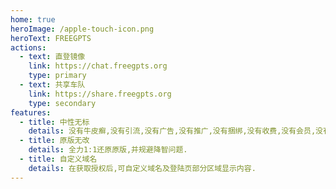 ```yaml
---
home: true
heroImage: /apple-touch-icon.png
heroText: FREEGPTS
actions:
  - text: 直登镜像
    link: https://chat.freegpts.org
    type: primary
  - text: 共享车队
    link: https://share.freegpts.org
    type: secondary
features:
  - title: 中性无标
    details: 没有牛皮癣,没有引流,没有广告,没有推广,没有捆绑,没有收费,没有会员,没有积分,没有等级.
  - title: 原版无改
    details: 全力1:1还原原版,并规避降智问题.
  - title: 自定义域名
    details: 在获取授权后,可自定义域名及登陆页部分区域显示内容.
---
```

